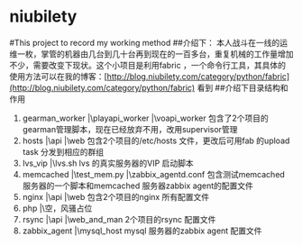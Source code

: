 # niubilety
#This project to record my working method
##介绍下：
本人战斗在一线的运维一枚，掌管的机器由几台到几十台再到现在的一百多台，重复机械的工作量增加不少，需要改变下现状。这个小项目是利用fabric ，一个命令行工具，其具体的使用方法可以在我的博客：[http://blog.niubilety.com/category/python/fabric](http://blog.niubilety.com/category/python/fabric) 看到
##介绍下目录结构和作用
1. gearman_worker
                |\playapi_worker
                |\voapi_worker
包含了2个项目的gearman管理脚本，现在已经放弃不用，改用supervisor管理
2. hosts
        |\api
        |\web
包含2个项目的/etc/hosts 文件，更改后可用fab 的upload task 分发到相应的群组
3. lvs_vip
          |\lvs.sh
lvs 的真实服务器的VIP 启动脚本
4. memcached
            |\test_mem.py
            |\zabbix_agentd.conf
包含测试memcached 服务器的一个脚本和memcached 服务器zabbix agent的配置文件
5. nginx
        |\api
        |\web
包含2个项目的nginx 所有配置文件
6. php
      |\空，风骚占位
7. rsync
        |\api
        |\web_and_man
2个项目的rsync 配置文件
8. zabbix_agent
              |\mysql_host
mysql 服务器的zabbix agent 配置文件
